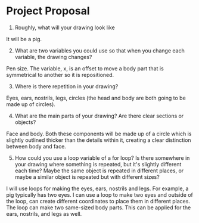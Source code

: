 # Project Proposal

1. Roughly, what will your drawing look like

It will be a pig. 

2. What are two variables you could use so that when you change each variable, the drawing changes?

Pen size. The variable, x, is an offset to move a body part that is symmetrical to another so it is repositioned. 

3. Where is there repetition in your drawing?

Eyes, ears, nostrils, legs, circles (the head and body are both going to be made up of circles).

4. What are the main parts of your drawing? Are there clear sections or objects?

Face and body. Both these components will be made up of a circle which is slightly outlined thicker than the details within it, creating a clear distinction between body and face. 

5. How could you use a loop variable of a for loop? Is there somewhere in your drawing where something is repeated, but it's slightly different each time? Maybe the same object is repeated in different places, or maybe a similar object is repeated but with different sizes?

I will use loops for making the eyes, ears, nostrils and legs. For example, a pig typically has two eyes. I can use a loop to make two eyes and outside of the loop, can create different coordinates to place them in different places. The loop can make two same-sized body parts. This can be applied for the ears, nostrils, and legs as well. 

